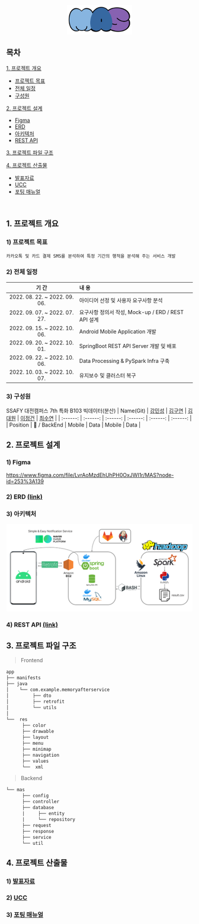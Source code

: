 <p align="center"><img src="README-asset/Logo.png" alt="MAS-Logo" width="35%" a></p>

## 목차
[1. 프로젝트 개요](#1-프로젝트-개요)
- [프로젝트 목표](#1-프로젝트-목표)
- [전체 일정](#2-전체-일정)
- [구성원](#3-구성원)


[2. 프로젝트 설계](#2-프로젝트-설계)
- [Figma](#1-figma)
- [ERD](#2-erd-link)
- [아키텍처](#3-아키텍처)
- [REST API](#4-rest-api-link)

[3. 프로젝트 파일 구조](#3-프로젝트-파일-구조)


[4. 프로젝트 산출물](#4-프로젝트-산출물)
  - [발표자료](#1-발표자료)
  - [UCC](#2-ucc)
  - [포팅 매뉴얼](#3-포팅-매뉴얼)

<br>

## 1. 프로젝트 개요
  ### 1) 프로젝트 목표
    카카오톡 및 카드 결제 SMS를 분석하여 특정 기간의 행적을 분석해 주는 서비스 개발
  ### 2) 전체 일정
  | 기 간 | 내 용 |
  | :---: | :--- |
  | 2022. 08. 22. ~ 2022. 09. 06. | 아이디어 선정 및 사용자 요구사항 분석 |
  | 2022. 09. 07. ~ 2022. 07. 27. | 요구사항 정의서 작성, Mock-up / ERD / REST API 설계 |
  | 2022. 09. 15. ~ 2022. 10. 06. | Android Mobile Application 개발 |
  | 2022. 09. 20. ~ 2022. 10. 01. | SpringBoot REST API Server 개발 및 배포|
  | 2022. 09. 22. ~ 2022. 10. 06. | Data Processing & PySpark Infra 구축 |
  | 2022. 10. 03. ~ 2022. 10. 07. | 유지보수 및 클러스터 복구 |
  ### 3) 구성원
  SSAFY 대전캠퍼스 7th 특화 B103 빅데이터(분산)
  |   Name(Git)   | [강민성](https://github.com/pfcskms1997/) | [김구연](https://github.com/guyontop) | [김대원](https://github.com/Wondae-code) | [이정건](https://github.com/trifoliateorange) | [최수연](https://github.com/sc-choi2022) |
  | :------: | :------: | :------: | :------: | :------: | :------: |
  | Position | :crown: / BackEnd | Mobile | Data | Mobile | Data |

## 2. 프로젝트 설계
   ### 1) Figma
   https://www.figma.com/file/LvrAoMzdEhUhPH0OxJWI1r/MAS?node-id=253%3A139
   ### 2) ERD [(link)](README-asset/erd.png)
   ### 3) 아키텍처
   ![architecture](README-asset/architecture.png)
   ### 4) REST API [(link)](README-asset/rest-api-docs.pdf)
     

## 3. 프로젝트 파일 구조
 >  Frontend
```
app
├── manifests
├── java
│    └── com.example.memoryafterservice
│         ├── dto
│         ├── retrofit
│         └── utils
│    
└──  res
      ├── color
      ├── drawable
      ├── layout
      ├── menu
      ├── minimap
      ├── navigation
      ├── values
      └──  xml
```


> Backend
```
└── mas
      ├── config
      ├── controller
      ├── database
      |     ├── entity
      |     └── repository
      ├── request
      ├── response
      ├── service
      └── util
```
## 4. 프로젝트 산출물
  ### 1) [발표자료](exec/발표자료.pptx)
  ### 2) [UCC](http://www.youtube.com)
  ### 3) [포팅 매뉴얼](exec/포팅매뉴얼.pdf)
